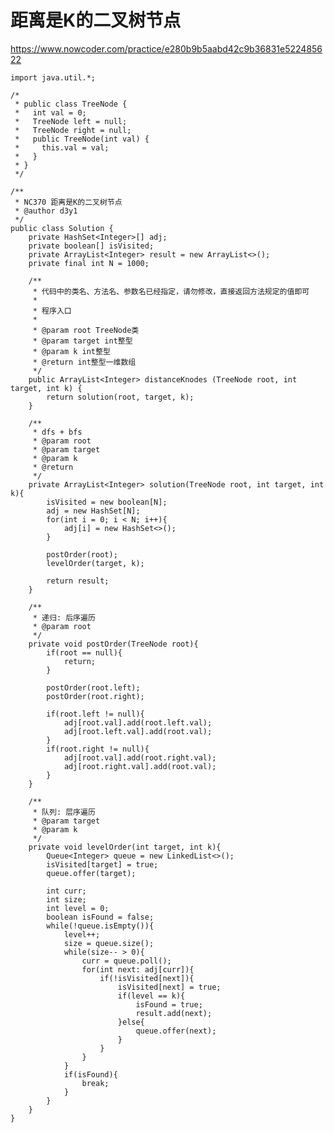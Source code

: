 # 距离是K的二叉树节点
https://www.nowcoder.com/practice/e280b9b5aabd42c9b36831e522485622

    import java.util.*;
    
    /*
     * public class TreeNode {
     *   int val = 0;
     *   TreeNode left = null;
     *   TreeNode right = null;
     *   public TreeNode(int val) {
     *     this.val = val;
     *   }
     * }
     */
    
    /**
     * NC370 距离是K的二叉树节点
     * @author d3y1
     */
    public class Solution {
        private HashSet<Integer>[] adj;
        private boolean[] isVisited;
        private ArrayList<Integer> result = new ArrayList<>();
        private final int N = 1000;
    
        /**
         * 代码中的类名、方法名、参数名已经指定，请勿修改，直接返回方法规定的值即可
         *
         * 程序入口
         *
         * @param root TreeNode类
         * @param target int整型
         * @param k int整型
         * @return int整型一维数组
         */
        public ArrayList<Integer> distanceKnodes (TreeNode root, int target, int k) {
            return solution(root, target, k);
        }
    
        /**
         * dfs + bfs
         * @param root
         * @param target
         * @param k
         * @return
         */
        private ArrayList<Integer> solution(TreeNode root, int target, int k){
            isVisited = new boolean[N];
            adj = new HashSet[N];
            for(int i = 0; i < N; i++){
                adj[i] = new HashSet<>();
            }
    
            postOrder(root);
            levelOrder(target, k);
    
            return result;
        }
    
        /**
         * 递归: 后序遍历
         * @param root
         */
        private void postOrder(TreeNode root){
            if(root == null){
                return;
            }
    
            postOrder(root.left);
            postOrder(root.right);
    
            if(root.left != null){
                adj[root.val].add(root.left.val);
                adj[root.left.val].add(root.val);
            }
            if(root.right != null){
                adj[root.val].add(root.right.val);
                adj[root.right.val].add(root.val);
            }
        }
    
        /**
         * 队列: 层序遍历
         * @param target
         * @param k
         */
        private void levelOrder(int target, int k){
            Queue<Integer> queue = new LinkedList<>();
            isVisited[target] = true;
            queue.offer(target);
    
            int curr;
            int size;
            int level = 0;
            boolean isFound = false;
            while(!queue.isEmpty()){
                level++;
                size = queue.size();
                while(size-- > 0){
                    curr = queue.poll();
                    for(int next: adj[curr]){
                        if(!isVisited[next]){
                            isVisited[next] = true;
                            if(level == k){
                                isFound = true;
                                result.add(next);
                            }else{
                                queue.offer(next);
                            }
                        }
                    }
                }
                if(isFound){
                    break;
                }
            }
        }
    }
    

